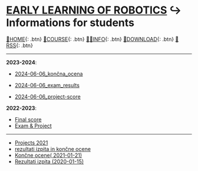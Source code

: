 # [EARLY LEARNING OF ROBOTICS](../index) ↪ Informations for students
[🏡HOME](../index){: .btn}
[📝COURSE](../Skripta/index.md){: .btn}
[👨‍🎓INFO](../info.html){: .btn}
[💾DOWNLOAD](../Presnemi/index){: .btn}
[🔆 RSS](https://davidrihtarsic.github.io/Robotika_Zacetna/Obvestila/rss_obvestila.xml){: .btn}

---

**2023-2024**:

- [ 2024-06-06_končna_ocena ](./2024-06-06_končna_ocena.md) 
- [ 2024-06-06_exam_results](./2024-06-06_teorija-izpit.md) 

- [ 2024-06-06_project-score](./2024-06-06_vaje-projekt.md) 

**2022-2023**:

- [Final score](./2023-01-29_končna_ocena.md)
- [Exam & Project](./2023-01-29_vaje-projekt.md)

---
- [Projects 2021](./2022-01-20_project_results.md)
- [rezultati izpita in končne ocene](./2021-01-29_Končne_ocene.md)
- [Končne ocene( 2021-01-21)](./2021-01-21_Končne_ocene.md)
- [Rezultati izpita (2020-01-15)](./2020-01-18_rezultati_izpita.md)
